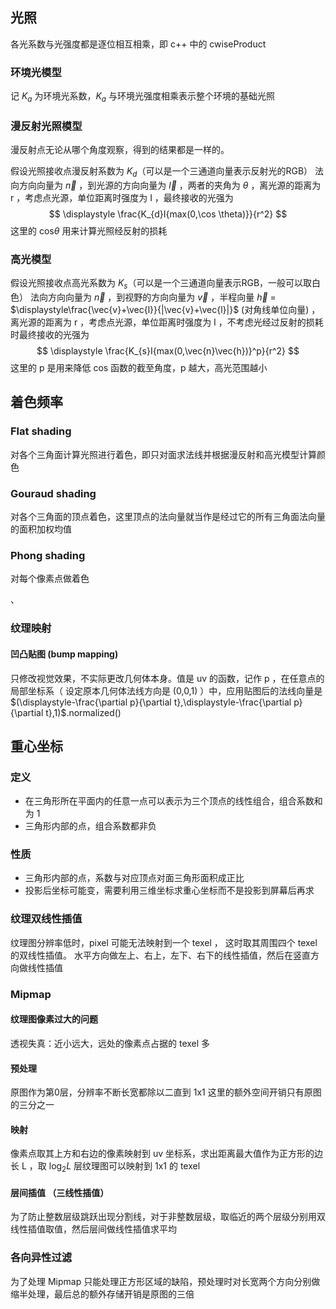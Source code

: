 
## 光照

各光系数与光强度都是逐位相互相乘，即 c++ 中的 cwiseProduct

### 环境光模型

记 $K_a$ 为环境光系数，$K_a$ 与环境光强度相乘表示整个环境的基础光照

### 漫反射光照模型

漫反射点无论从哪个角度观察，得到的结果都是一样的。

假设光照接收点漫反射系数为 $K_{d}$（可以是一个三通道向量表示反射光的RGB）  法向方向向量为 $\vec{n}$  ，到光源的方向向量为 $\vec{l}$  ，两者的夹角为 $\theta$ ，离光源的距离为 r ，考虑点光源，单位距离时强度为 I ，最终接收的光强为 
$$
\displaystyle \frac{K_{d}I{max(0,\cos \theta)}}{r^2}
$$
这里的 cos$\theta$ 用来计算光照经反射的损耗


### 高光模型

假设光照接收点高光系数为 $K_{s}$（可以是一个三通道向量表示RGB，一般可以取白色）  法向方向向量为 $\vec{n}$  ，到视野的方向向量为 $\vec{v}$  ，半程向量 $\vec{h}$ = $\displaystyle\frac{\vec{v}+\vec{l}}{|\vec{v}+\vec{l}|}$ (对角线单位向量) ，离光源的距离为 r ，考虑点光源，单位距离时强度为 I ，不考虑光经过反射的损耗时最终接收的光强为 
$$
\displaystyle \frac{K_{s}I{max(0,\vec{n}\vec{h})}^p}{r^2}
$$
这里的 p 是用来降低 cos 函数的截至角度，p 越大，高光范围越小


## 着色频率

### Flat shading

对各个三角面计算光照进行着色，即只对面求法线并根据漫反射和高光模型计算颜色

### Gouraud shading

对各个三角面的顶点着色，这里顶点的法向量就当作是经过它的所有三角面法向量的面积加权均值

### Phong shading

对每个像素点做着色

、
### 纹理映射

#### 凹凸贴图 (bump mapping)

只修改视觉效果，不实际更改几何体本身。值是 uv 的函数，记作 p  ，在任意点的局部坐标系（ 设定原本几何体法线方向是 (0,0,1) ）中，应用贴图后的法线向量是 $(\displaystyle-\frac{\partial p}{\partial t},\displaystyle-\frac{\partial p}{\partial t},1)$.normalized()


## 重心坐标

### 定义

- 在三角形所在平面内的任意一点可以表示为三个顶点的线性组合，组合系数和为 1 
- 三角形内部的点，组合系数都非负

### 性质

- 三角形内部的点，系数与对应顶点对面三角形面积成正比
- 投影后坐标可能变，需要利用三维坐标求重心坐标而不是投影到屏幕后再求

### 纹理双线性插值

纹理图分辨率低时，pixel 可能无法映射到一个 texel ， 这时取其周围四个 texel 的双线性插值。
水平方向做左上、右上，左下、右下的线性插值，然后在竖直方向做线性插值

### Mipmap

#### 纹理图像素过大的问题

透视失真：近小远大，远处的像素点占据的 texel 多

#### 预处理


原图作为第0层，分辨率不断长宽都除以二直到 1x1 这里的额外空间开销只有原图的三分之一

#### 映射

像素点取其上方和右边的像素映射到 uv 坐标系，求出距离最大值作为正方形的边长 L ，取 $\log_{2}L$ 层纹理图可以映射到 1x1 的 texel

#### 层间插值 （三线性插值）

为了防止整数层级跳跃出现分割线，对于非整数层级，取临近的两个层级分别用双线性插值取值，然后层间做线性插值求平均


### 各向异性过滤

为了处理 Mipmap 只能处理正方形区域的缺陷，预处理时对长宽两个方向分别做缩半处理，最后总的额外存储开销是原图的三倍